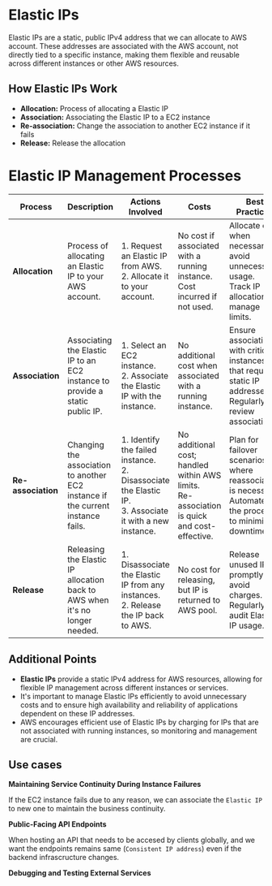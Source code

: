 # Elastic IPs

Elastic IPs are a static, public IPv4 address that we can allocate to AWS account. These addresses are associated with the AWS account, not directly tied to a specific instance, making them flexible and reusable across different instances or other AWS resources.

## How Elastic IPs Work

- **Allocation:**  Process of allocating a Elastic IP
- **Association:** Associating the Elastic IP to a EC2 instance
- **Re-association:** Change the association to another EC2 instance if it fails
- **Release:** Release the allocation

# Elastic IP Management Processes 

| **Process**      | **Description**                                                                                     | **Actions Involved**                                                                                   | **Costs**                                                                               | **Best Practices**                                                                                                                                      |
|------------------|-----------------------------------------------------------------------------------------------------|--------------------------------------------------------------------------------------------------------|-----------------------------------------------------------------------------------------|---------------------------------------------------------------------------------------------------------------------------------------------------------|
| **Allocation**   | Process of allocating an Elastic IP to your AWS account.                                            | 1. Request an Elastic IP from AWS. <br> 2. Allocate it to your account.                                | No cost if associated with a running instance. <br> Cost incurred if not used.          | Allocate only when necessary to avoid unnecessary usage. <br> Track IP allocations to manage limits.                                                   |
| **Association**  | Associating the Elastic IP to an EC2 instance to provide a static public IP.                        | 1. Select an EC2 instance. <br> 2. Associate the Elastic IP with the instance.                         | No additional cost when associated with a running instance.                            | Ensure association with critical instances that require static IP addresses. <br> Regularly review associations.                                       |
| **Re-association** | Changing the association to another EC2 instance if the current instance fails.                    | 1. Identify the failed instance. <br> 2. Disassociate the Elastic IP. <br> 3. Associate it with a new instance. | No additional cost; handled within AWS limits. <br> Re-association is quick and cost-effective. | Plan for failover scenarios where reassociation is necessary. <br> Automate the process to minimize downtime.                                          |
| **Release**      | Releasing the Elastic IP allocation back to AWS when it's no longer needed.                         | 1. Disassociate the Elastic IP from any instances. <br> 2. Release the IP back to AWS.                 | No cost for releasing, but IP is returned to AWS pool.                                 | Release unused IPs promptly to avoid charges. <br> Regularly audit Elastic IP usage.                                                                   |

## Additional Points

- **Elastic IPs** provide a static IPv4 address for AWS resources, allowing for flexible IP management across different instances or services.
- It's important to manage Elastic IPs efficiently to avoid unnecessary costs and to ensure high availability and reliability of applications dependent on these IP addresses.
- AWS encourages efficient use of Elastic IPs by charging for IPs that are not associated with running instances, so monitoring and management are crucial.

## Use cases

**Maintaining Service Continuity During Instance Failures**

If the EC2 instance fails due to any reason, we can associate the `Elastic IP` to new one to maintain the business continuity.

**Public-Facing API Endpoints**

When hosting an API that needs to be accesed by clients globally, and we want the endpoints remains same (`Consistent IP address`) even if the backend infrascructure changes.

**Debugging and Testing External Services**



